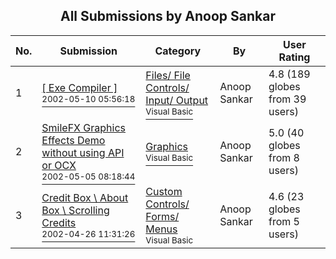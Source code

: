 ﻿<div align="center">

## All Submissions by Anoop Sankar

</div>

No.  | Submission | Category | By   | User Rating
---- | ---------- | -------- | ---- | -----------
1 | [\[ Exe Compiler \]<br /><sup>2002-05-10 05:56:18</sup>](https://github.com/Planet-Source-Code/anoop-sankar-exe-compiler__1-40144) | [Files/ File Controls/ Input/ Output<br /><sup>Visual Basic</sup>](../ByCategory/files-file-controls-input-output__1-3.md) | Anoop Sankar | 4.8 (189 globes from 39 users)
2 | [SmileFX Graphics Effects Demo without using API or OCX<br /><sup>2002-05-05 08:18:44</sup>](https://github.com/Planet-Source-Code/anoop-sankar-smilefx-graphics-effects-demo-without-using-api-or-ocx__1-39572) | [Graphics<br /><sup>Visual Basic</sup>](../ByCategory/graphics__1-46.md) | Anoop Sankar | 5.0 (40 globes from 8 users)
3 | [Credit Box \\ About Box \\ Scrolling Credits<br /><sup>2002-04-26 11:31:26</sup>](https://github.com/Planet-Source-Code/anoop-sankar-credit-box-about-box-scrolling-credits__1-39447) | [Custom Controls/ Forms/  Menus<br /><sup>Visual Basic</sup>](../ByCategory/custom-controls-forms-menus__1-4.md) | Anoop Sankar | 4.6 (23 globes from 5 users)
